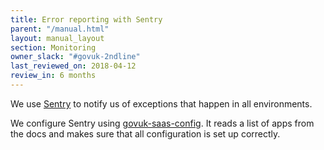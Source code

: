 ```yaml
---
title: Error reporting with Sentry
parent: "/manual.html"
layout: manual_layout
section: Monitoring
owner_slack: "#govuk-2ndline"
last_reviewed_on: 2018-04-12
review_in: 6 months
---
```


We use [Sentry][] to notify us of exceptions that happen in all environments.

We configure Sentry using [govuk-saas-config][]. It reads a list of apps from the docs and makes sure that all configuration is set up correctly.

[Sentry]: https://sentry.io/govuk
[govuk-saas-config]: https://github.com/alphagov/govuk-saas-config

